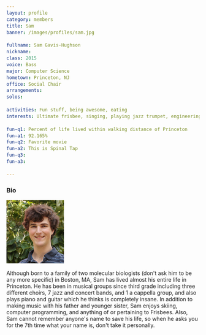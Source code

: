 ```yaml
---
layout: profile
category: members
title: Sam
banner: /images/profiles/sam.jpg

fullname: Sam Gavis-Hughson
nickname: 
class: 2015
voice: Bass
major: Computer Science
hometown: Princeton, NJ
office: Social Chair
arrangements: 
solos: 

activities: Fun stuff, being awesome, eating
interests: Ultimate frisbee, singing, playing jazz trumpet, engineering, computer programming, backpacking

fun-q1: Percent of life lived within walking distance of Princeton
fun-a1: 92.165%
fun-q2: Favorite movie
fun-a2: This is Spinal Tap
fun-q3: 
fun-a3: 

---
```


### Bio

![Sam](/images/members/current/sam.jpg)

Although born to a family of two molecular biologists (don't ask him
to be any more specific) in Boston, MA, Sam has lived almost his
entire life in Princeton. He has been in musical groups since third
grade including three different choirs, 7 jazz and concert bands, and
1 a cappella group, and also plays piano and guitar which he thinks is
completely insane. In addition to making music with his father and
younger sister, Sam enjoys skiing, computer programming, and anything
of or pertaining to Frisbees. Also, Sam cannot remember anyone's name
to save his life, so when he asks you for the 7th time what your name
is, don't take it personally.
